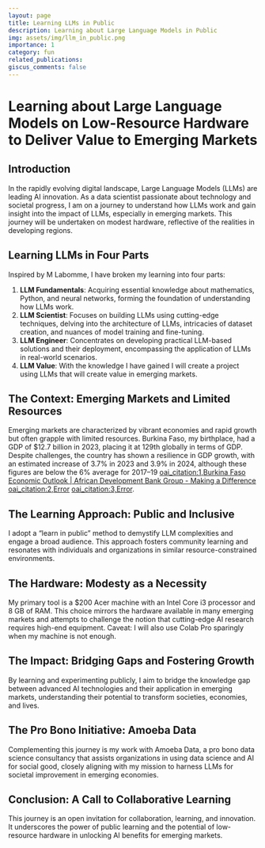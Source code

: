 ```yaml
---
layout: page
title: Learning LLMs in Public
description: Learning about Large Language Models in Public
img: assets/img/llm_in_public.png
importance: 1
category: fun
related_publications: 
giscus_comments: false
---
```


# Learning about Large Language Models on Low-Resource Hardware to Deliver Value to Emerging Markets

## Introduction
In the rapidly evolving digital landscape, Large Language Models (LLMs) are leading AI innovation. As a data scientist passionate about technology and societal progress, I am on a journey to understand how LLMs work and gain insight into the impact of LLMs, especially in emerging markets. This journey will be undertaken on modest hardware, reflective of the realities in developing regions.

## Learning LLMs in Four Parts 
Inspired by M Labomme, I have broken my learning into four parts:
1. **LLM Fundamentals**: Acquiring essential knowledge about mathematics, Python, and neural networks, forming the foundation of understanding how LLMs work.
2. **LLM Scientist**: Focuses on building LLMs using cutting-edge techniques, delving into the architecture of LLMs, intricacies of dataset creation, and nuances of model training and fine-tuning.
3. **LLM Engineer**: Concentrates on developing practical LLM-based solutions and their deployment, encompassing the application of LLMs in real-world scenarios.
4. **LLM Value**: With the knowledge I have gained I will create a project using LLMs that will create value in emerging markets.

## The Context: Emerging Markets and Limited Resources
Emerging markets are characterized by vibrant economies and rapid growth but often grapple with limited resources. Burkina Faso, my birthplace, had a GDP of $12.7 billion in 2023, placing it at 129th globally in terms of GDP. Despite challenges, the country has shown a resilience in GDP growth, with an estimated increase of 3.7% in 2023 and 3.9% in 2024, although these figures are below the 6% average for 2017–19 [oai_citation:1,Burkina Faso Economic Outlook | African Development Bank Group - Making a Difference](https://www.afdb.org/en/countries/west-africa/burkina-faso/burkina-faso-economic-outlook) [oai_citation:2,Error](data:text/plain;charset=utf-8,Unable%20to%20find%20metadata) [oai_citation:3,Error](data:text/plain;charset=utf-8,Unable%20to%20find%20metadata).

## The Learning Approach: Public and Inclusive
I adopt a “learn in public” method to demystify LLM complexities and engage a broad audience. This approach fosters community learning and resonates with individuals and organizations in similar resource-constrained environments.

## The Hardware: Modesty as a Necessity
My primary tool is a $200 Acer machine with an Intel Core i3 processor and 8 GB of RAM. This choice mirrors the hardware available in many emerging markets and attempts to challenge the notion that cutting-edge AI research requires high-end equipment. Caveat: I will also use Colab Pro sparingly when my machine is not enough.

## The Impact: Bridging Gaps and Fostering Growth
By learning and experimenting publicly, I aim to bridge the knowledge gap between advanced AI technologies and their application in emerging markets, understanding their potential to transform societies, economies, and lives.

## The Pro Bono Initiative: Amoeba Data
Complementing this journey is my work with Amoeba Data, a pro bono data science consultancy that assists organizations in using data science and AI for social good, closely aligning with my mission to harness LLMs for societal improvement in emerging economies.

## Conclusion: A Call to Collaborative Learning
This journey is an open invitation for collaboration, learning, and innovation. It underscores the power of public learning and the potential of low-resource hardware in unlocking AI benefits for emerging markets.

